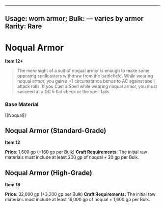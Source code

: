 
---
Usage: worn armor;
Bulk: — varies by armor
Rarity: Rare
---

# Noqual Armor

**Item 12+**

> The mere sight of a suit of noqual armor is enough to make some opposing spellcasters withdraw from the battlefield. While wearing noqual armor, you gain a +1 circumstance bonus to AC against spell attack rolls. If you Cast a Spell while wearing noqual armor, you must succeed at a DC 5 flat check or the spell fails.

### Base Material

[[Noqual]]


## Noqual Armor (Standard-Grade)

**Item 12**

 
**Price**: 1,600 gp (+160 gp per Bulk)
**Craft Requirements**: The initial raw materials must include at least 200 gp of noqual + 20 gp per Bulk.


## Noqual Armor (High-Grade)

**Item 19**

 
**Price**: 32,000 gp (+3,200 gp per Bulk)
**Craft Requirements**: The initial raw materials must include at least 16,000 gp of noqual + 1,600 gp per Bulk.

